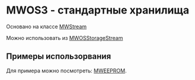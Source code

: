 # MWOS3 - стандартные хранилища
Основано на классе [MWStream](MWStream.h)

Можно использовать из [MWOSStorageStream](../../storages/MWOSStorageStream.h)

## Примеры использорвания
Для примера можно посмотреть: [MWEEPROM](MWEEPROM.h).
